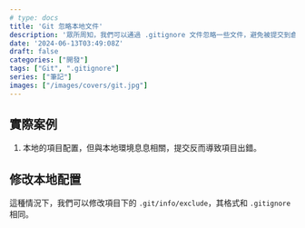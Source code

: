 ```yaml
---
# type: docs
title: 'Git 忽略本地文件'
description: '眾所周知，我們可以通過 .gitignore 文件忽略一些文件，避免被提交到倉庫，而某些情況下，你可能並不希望所有人忽略該文件。'
date: '2024-06-13T03:49:08Z'
draft: false
categories: ["開發"]
tags: ["Git", ".gitignore"]
series: ["筆記"]
images: ["/images/covers/git.jpg"]
---
```


## 實際案例

1. 本地的項目配置，但與本地環境息息相關，提交反而導致項目出錯。

## 修改本地配置

這種情況下，我們可以修改項目下的 `.git/info/exclude`，其格式和 `.gitignore` 相同。
